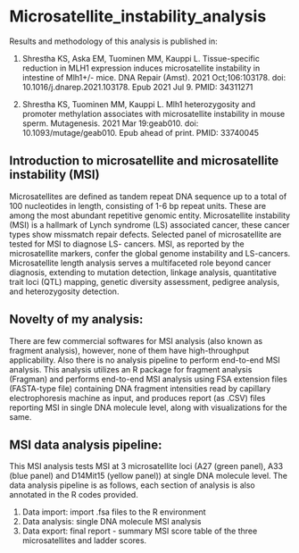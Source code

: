 
# Microsatellite_instability_analysis

Results and methodology of this analysis is published in: 
		 	 	 		
1. Shrestha KS, Aska EM, Tuominen MM, Kauppi L. Tissue-specific reduction in MLH1 expression induces microsatellite instability in intestine of Mlh1+/- mice. DNA Repair (Amst). 2021 Oct;106:103178. doi: 10.1016/j.dnarep.2021.103178. Epub 2021 Jul 9. PMID: 34311271
 							
2. Shrestha KS, Tuominen MM, Kauppi L. Mlh1 heterozygosity and promoter methylation associates with microsatellite instability in mouse sperm. Mutagenesis. 2021 Mar 19:geab010. doi: 10.1093/mutage/geab010. Epub ahead of print. PMID: 33740045 
 							
## Introduction to microsatellite and microsatellite instability (MSI)

Microsatellites are defined as tandem repeat DNA sequence up to a total of 100 nucleotides in length, consisting of 1-6 bp repeat units. These are among the most abundant repetitive genomic entity. Microsatellite instability (MSI) is a hallmark of Lynch syndrome (LS) associated cancer, these cancer types show missmatch repair defects. Selected panel of microsatellite are tested for MSI to diagnose LS- cancers. MSI, as reported by the microsatellite markers, confer the global genome instability and LS-cancers. Microsatellite length analysis serves a multifaceted role beyond cancer diagnosis, extending to mutation detection, linkage analysis, quantitative trait loci (QTL) mapping, genetic diversity assessment, pedigree analysis, and heterozygosity detection.

## Novelty of my analysis: 

There are few commercial softwares for MSI analysis (also known as fragment analysis), however, none of them have high-throughput applicability. Also there is no analysis pipeline to perform end-to-end MSI analysis. This analysis utilizes an R package for fragment analysis (Fragman) and performs end-to-end MSI analysis using FSA extension files (FASTA-type file) containing DNA fragment intensities read by capillary electrophoresis machine as input, and produces report (as .CSV) files reporting MSI in single DNA molecule level, along with visualizations for the same. 


## MSI data analysis pipeline:

This MSI analysis tests MSI at 3 microsatellite loci (A27 (green panel), A33 (blue panel) and D14Mit15 (yellow panel)) at single DNA molecule level. The data analysis pipeline is as follows, each section of analysis is also annotated in the R codes provided. 

1. Data import: import .fsa files to the R environment
2. Data analysis: single DNA molecule MSI analysis
3. Data export: final report - summary MSI score table of the three microsatellites and ladder scores.

